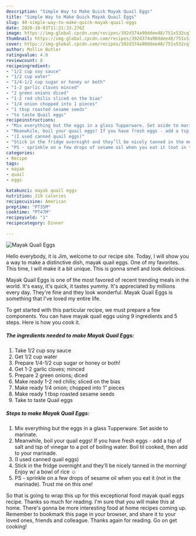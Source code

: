 ```yaml
---
description: "Simple Way to Make Quick Mayak Quail Eggs"
title: "Simple Way to Make Quick Mayak Quail Eggs"
slug: 40-simple-way-to-make-quick-mayak-quail-eggs
date: 2020-10-03T11:21:33.276Z
image: https://img-global.cpcdn.com/recipes/392d374a90ddee48/751x532cq70/mayak-quail-eggs-recipe-main-photo.jpg
thumbnail: https://img-global.cpcdn.com/recipes/392d374a90ddee48/751x532cq70/mayak-quail-eggs-recipe-main-photo.jpg
cover: https://img-global.cpcdn.com/recipes/392d374a90ddee48/751x532cq70/mayak-quail-eggs-recipe-main-photo.jpg
author: Mollie Butler
ratingvalue: 4.8
reviewcount: 8
recipeingredient:
- "1/2 cup soy sauce"
- "1/2 cup water"
- "1/4-1/2 cup sugar or honey or both"
- "1-2 garlic cloves minced"
- "2 green onions diced"
- "1-2 red chilis sliced on the bias"
- "1/4 onion chopped into 1 pieces"
- "1 tbsp roasted sesame seeds"
- "to taste Quail eggs"
recipeinstructions:
- "Mix everything but the eggs in a glass Tupperware. Set aside to marinate."
- "Meanwhile, boil your quail eggs! If you have fresh eggs - add a tsp of salt and tsp of vinegar to a pot of boiling water. Boil til cooked, then add to your marinade."
- "(I used canned quail eggs)"
- "Stick in the fridge overnight and they’ll be nicely tanned in the morning! Enjoy w/ a bowl of rice ☺️"
- "PS - sprinkle on a few drops of sesame oil when you eat it (not in the marinade). Trust me on this one!"
categories:
- Recipe
tags:
- mayak
- quail
- eggs

katakunci: mayak quail eggs 
nutrition: 219 calories
recipecuisine: American
preptime: "PT35M"
cooktime: "PT47M"
recipeyield: "1"
recipecategory: Dinner

---
```



![Mayak Quail Eggs](https://img-global.cpcdn.com/recipes/392d374a90ddee48/751x532cq70/mayak-quail-eggs-recipe-main-photo.jpg)

Hello everybody, it is Jim, welcome to our recipe site. Today, I will show you a way to make a distinctive dish, mayak quail eggs. One of my favorites. This time, I will make it a bit unique. This is gonna smell and look delicious.

Mayak Quail Eggs is one of the most favored of recent trending meals in the world. It's easy, it's quick, it tastes yummy. It's appreciated by millions every day. They're fine and they look wonderful. Mayak Quail Eggs is something that I've loved my entire life.




To get started with this particular recipe, we must prepare a few components. You can have mayak quail eggs using 9 ingredients and 5 steps. Here is how you cook it.

<!--inarticleads1-->

##### The ingredients needed to make Mayak Quail Eggs:

1. Take 1/2 cup soy sauce
1. Get 1/2 cup water
1. Prepare 1/4-1/2 cup sugar or honey or both!
1. Get 1-2 garlic cloves; minced
1. Prepare 2 green onions; diced
1. Make ready 1-2 red chilis; sliced on the bias
1. Make ready 1/4 onion; chopped into 1” pieces
1. Make ready 1 tbsp roasted sesame seeds
1. Take to taste Quail eggs




<!--inarticleads2-->

##### Steps to make Mayak Quail Eggs:

1. Mix everything but the eggs in a glass Tupperware. Set aside to marinate.
1. Meanwhile, boil your quail eggs! If you have fresh eggs - add a tsp of salt and tsp of vinegar to a pot of boiling water. Boil til cooked, then add to your marinade.
1. (I used canned quail eggs)
1. Stick in the fridge overnight and they’ll be nicely tanned in the morning! Enjoy w/ a bowl of rice ☺️
1. PS - sprinkle on a few drops of sesame oil when you eat it (not in the marinade). Trust me on this one!




So that is going to wrap this up for this exceptional food mayak quail eggs recipe. Thanks so much for reading. I'm sure that you will make this at home. There's gonna be more interesting food at home recipes coming up. Remember to bookmark this page in your browser, and share it to your loved ones, friends and colleague. Thanks again for reading. Go on get cooking!
